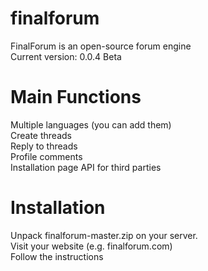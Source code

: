 # finalforum
FinalForum is an open-source forum engine  
Current version: 0.0.4 Beta

# Main Functions
Multiple languages (you can add them)  
Create threads  
Reply to threads  
Profile comments  
Installation page
API for third parties

# Installation
Unpack finalforum-master.zip on your server.  
Visit your website (e.g. finalforum.com)  
Follow the instructions
